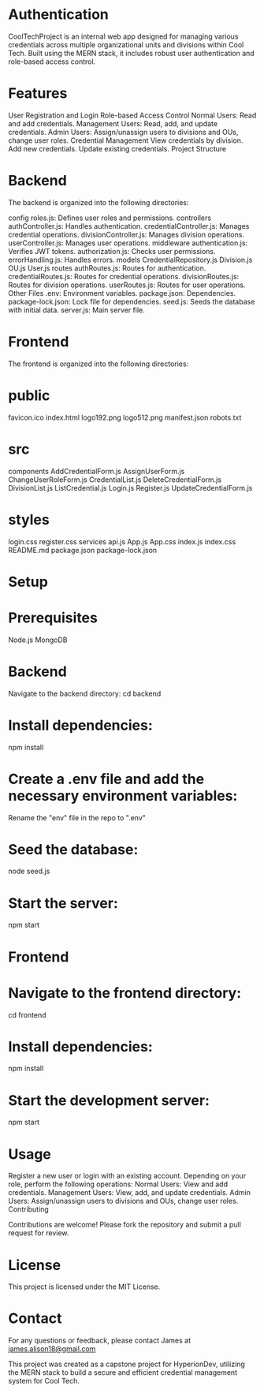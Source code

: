 # Authentication
CoolTechProject is an internal web app designed for managing various credentials across multiple organizational units and divisions within Cool Tech. Built using the MERN stack, it includes robust user authentication and role-based access control.

# Features

User Registration and Login
Role-based Access Control
Normal Users: Read and add credentials.
Management Users: Read, add, and update credentials.
Admin Users: Assign/unassign users to divisions and OUs, change user roles.
Credential Management
View credentials by division.
Add new credentials.
Update existing credentials.
Project Structure

# Backend
The backend is organized into the following directories:

config
roles.js: Defines user roles and permissions.
controllers
authController.js: Handles authentication.
credentialController.js: Manages credential operations.
divisionController.js: Manages division operations.
userController.js: Manages user operations.
middleware
authentication.js: Verifies JWT tokens.
authorization.js: Checks user permissions.
errorHandling.js: Handles errors.
models
CredentialRepository.js
Division.js
OU.js
User.js
routes
authRoutes.js: Routes for authentication.
credentialRoutes.js: Routes for credential operations.
divisionRoutes.js: Routes for division operations.
userRoutes.js: Routes for user operations.
Other Files
.env: Environment variables.
package.json: Dependencies.
package-lock.json: Lock file for dependencies.
seed.js: Seeds the database with initial data.
server.js: Main server file.

# Frontend
The frontend is organized into the following directories:

# public
favicon.ico
index.html
logo192.png
logo512.png
manifest.json
robots.txt

# src
components
AddCredentialForm.js
AssignUserForm.js
ChangeUserRoleForm.js
CredentialList.js
DeleteCredentialForm.js
DivisionList.js
ListCredential.js
Login.js
Register.js
UpdateCredentialForm.js

# styles
login.css
register.css
services
api.js
App.js
App.css
index.js
index.css
README.md
package.json
package-lock.json

# Setup

# Prerequisites
Node.js
MongoDB

# Backend
Navigate to the backend directory:
cd backend

# Install dependencies:
npm install

# Create a .env file and add the necessary environment variables:
Rename the "env" file in the repo to ".env"

# Seed the database:
node seed.js

# Start the server:
npm start

# Frontend

# Navigate to the frontend directory:
cd frontend

# Install dependencies:
npm install

# Start the development server:
npm start

# Usage

Register a new user or login with an existing account.
Depending on your role, perform the following operations:
Normal Users: View and add credentials.
Management Users: View, add, and update credentials.
Admin Users: Assign/unassign users to divisions and OUs, change user roles.
Contributing

Contributions are welcome! Please fork the repository and submit a pull request for review.

# License

This project is licensed under the MIT License.

# Contact

For any questions or feedback, please contact James at james.alison18@gmail.com

This project was created as a capstone project for HyperionDev, utilizing the MERN stack to build a secure and efficient credential management system for Cool Tech.
